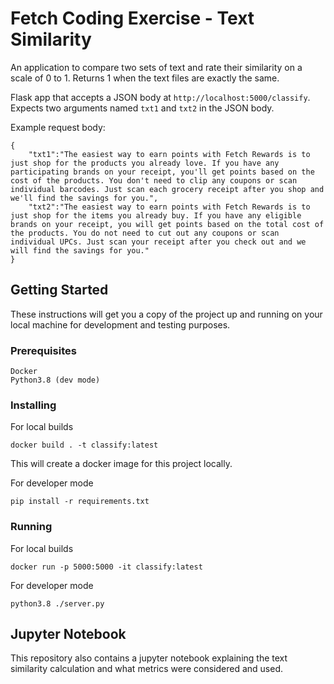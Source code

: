 # Fetch Coding Exercise - Text Similarity

An application to compare two sets of text and rate their similarity on a scale of 0 to 1. Returns 1 when the text files are exactly the same.

Flask app that accepts a JSON body at `http://localhost:5000/classify`. Expects two arguments named `txt1` and `txt2` in the JSON body. 

Example request body:

```
{
    "txt1":"The easiest way to earn points with Fetch Rewards is to just shop for the products you already love. If you have any participating brands on your receipt, you'll get points based on the cost of the products. You don't need to clip any coupons or scan individual barcodes. Just scan each grocery receipt after you shop and we'll find the savings for you.",
    "txt2":"The easiest way to earn points with Fetch Rewards is to just shop for the items you already buy. If you have any eligible brands on your receipt, you will get points based on the total cost of the products. You do not need to cut out any coupons or scan individual UPCs. Just scan your receipt after you check out and we will find the savings for you."
}
```

## Getting Started

These instructions will get you a copy of the project up and running on your local machine for development and testing purposes.

### Prerequisites

```
Docker
Python3.8 (dev mode)
```

### Installing

For local builds

```
docker build . -t classify:latest
```

This will create a docker image for this project locally.


For developer mode

```
pip install -r requirements.txt
```

### Running

For local builds

```
docker run -p 5000:5000 -it classify:latest
```

For developer mode
```
python3.8 ./server.py
```

## Jupyter Notebook

This repository also contains a jupyter notebook explaining the text similarity calculation and what metrics were considered and used.

